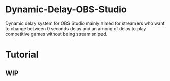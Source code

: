 # Dynamic-Delay-OBS-Studio
Dynamic delay system for OBS Studio mainly aimed for streamers who want to change between 0 seconds delay and an among of delay to play competitive games without being stream sniped. 

# Tutorial

## WIP
